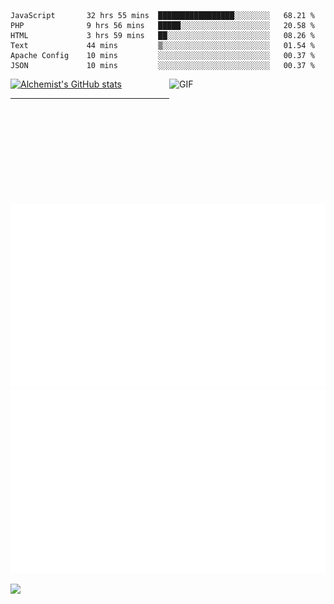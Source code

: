 <!--START_SECTION:waka-->

```text
JavaScript       32 hrs 55 mins  █████████████████░░░░░░░░   68.21 %
PHP              9 hrs 56 mins   █████░░░░░░░░░░░░░░░░░░░░   20.58 %
HTML             3 hrs 59 mins   ██░░░░░░░░░░░░░░░░░░░░░░░   08.26 %
Text             44 mins         ▒░░░░░░░░░░░░░░░░░░░░░░░░   01.54 %
Apache Config    10 mins         ░░░░░░░░░░░░░░░░░░░░░░░░░   00.37 %
JSON             10 mins         ░░░░░░░░░░░░░░░░░░░░░░░░░   00.37 %
```

<!--END_SECTION:waka-->

[![Alchemist's GitHub stats](https://github-readme-stats.vercel.app/api?username=DrMaxis&show_icons=true&theme=outrun&count_private=true)](#)
<img align="right" alt="GIF" src="https://user-images.githubusercontent.com/5355808/139111924-210cc6fa-9fb1-4dac-929d-6324a5836a92.gif" width="250" height="200" />
<hr />

![](https://raw.githubusercontent.com/DrMaxis/github-stats-transparent/output/generated/overview.svg)
![](https://raw.githubusercontent.com/DrMaxis/github-stats-transparent/output/generated/languages.svg)

 
<a href="https://count.getloli.com/"><img src="https://count.getloli.com/get/@:maxis-the-alchemist?theme=rule34"></a>
<!-- https://count.getloli.com/get/@alchemist?theme=rule34 -->
<br>

